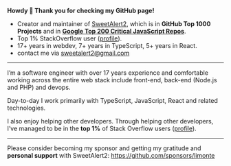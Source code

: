 **Howdy 👋 Thank you for checking my GitHub page!**

 - Creator and maintainer of [SweetAlert2](https://github.com/sweetalert2/sweetalert2), which is in **GitHub Top 1000 Projects** and in [**Google Top 200 Critical JavaScript Repos**](https://github.com/ossf/criticality_score). 
 - Top 1% StackOverflow user ([profile](https://stackoverflow.com/users/1331425/limon-monte?tab=profile)).
 - 17+ years in webdev, 7+ years in TypeScript, 5+ years in React.
 - contact me via sweetalert2@gmail.com

---

I’m a software engineer with over 17 years experience and comfortable working across the entire web stack include front-end, back-end (Node.js and PHP) and devops.

Day-to-day I work primarily with TypeScript, JavaScript, React and related technologies.

I also enjoy helping other developers. Through helping other developers, I’ve managed to be in the **top 1%** of Stack Overflow users ([profile](https://stackoverflow.com/users/1331425/limon-monte?tab=profile)).

---

Please consider becoming my sponsor and getting my gratitude and **personal support** with SweetAlert2: https://github.com/sponsors/limonte

